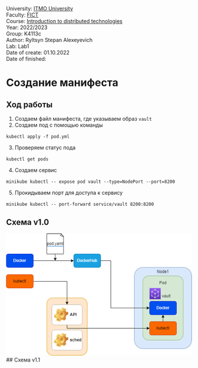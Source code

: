University: [ITMO University](https://itmo.ru/ru/)  
Faculty: [FICT](https://fict.itmo.ru)  
Course: [Introduction to distributed technologies](https://github.com/itmo-ict-faculty/introduction-to-distributed-technologies)  
Year: 2022/2023  
Group: K4113c    
Author: Ryltsyn Stepan Alexeyevich  
Lab: Lab1  
Date of create: 01.10.2022    
Date of finished:  


# Создание манифеста  
## Ход работы 
1. Создаем файл манифеста, где указываем образ `vault`  
2. Создаем под с помощью команды 
```
kubectl apply -f pod.yml
```  
3. Проверяем статус пода  
 ```
kubectl get pods
```   
4. Создаем сервис 
 ```
minikube kubectl -- expose pod vault --type=NodePort --port=8200
```
5. Прокидываем порт для доступа к сервису 
 ```
minikube kubectl -- port-forward service/vault 8200:8200
```
## Схема v1.0
<div align = "center"><img src="https://github.com/maesrto2000/-2022_2023-introduction_to_distributed_technologies-k4113c-ryltsyn_s_a/blob/main/Lr1/img/lr1.png"></div>
## Схема v1.1
<div align = "center"><img src=""></div>



